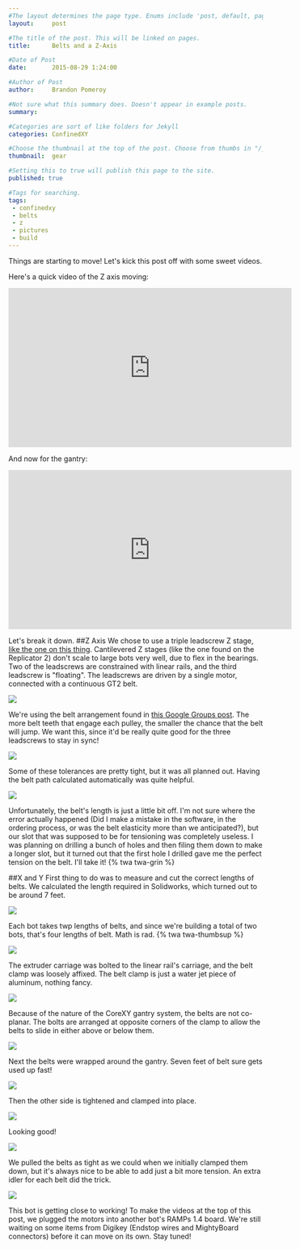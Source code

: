 ```yaml
---
#The layout determines the page type. Enums include 'post, default, page, none'. Enums can be added to "/_layouts"
layout:     post  

#The title of the post. This will be linked on pages. 
title:      Belts and a Z-Axis

#Date of Post
date:       2015-08-29 1:24:00

#Author of Post
author:     Brandon Pomeroy

#Not sure what this summary does. Doesn't appear in example posts.
summary:     

#Categories are sort of like folders for Jekyll
categories: ConfinedXY

#Choose the thumbnail at the top of the post. Choose from thumbs in "/_data/thumbnails.yml" or from fontAwesome list
thumbnail:  gear

#Setting this to true will publish this page to the site.
published: true

#Tags for searching.
tags:
 - confinedxy
 - belts
 - z
 - pictures
 - build
---
```


Things are starting to move! Let's kick this post off with some sweet videos.

Here's a quick video of the Z axis moving:
<center>
<iframe width="560" height="315" src="https://www.youtube.com/embed/If5LbNzkxig" frameborder="0" allowfullscreen></iframe>
</center>

And now for the gantry:
<center>
<iframe width="560" height="315" src="https://www.youtube.com/embed/uUWXMqNsECE" frameborder="0" allowfullscreen></iframe>
</center>

Let's break it down.
##Z Axis
We chose to use a triple leadscrew Z stage, [like the one on this thing](http://www.thingiverse.com/thing:612857). Cantilevered Z stages (like the one found on the Replicator 2) don't scale to large bots very well, due to flex in the bearings. Two of the leadscrews are constrained with linear rails, and the third leadscrew is "floating". The leadscrews are driven by a single motor, connected with a continuous GT2 belt.

![](/images/confinedXY/IMAG1334.jpg)

We're using the belt arrangement found in [this Google Groups post](https://groups.google.com/d/msg/3dp-ideas/CGPNA86ocNs/RxXTx_wnXA8J). The more belt teeth that engage each pulley, the smaller the chance that the belt will jump. We want this, since it'd be really quite good for the three leadscrews to stay in sync!

![](/images/confinedXY/IMAG1339.jpg)

Some of these tolerances are pretty tight, but it was all planned out. Having the belt path calculated automatically was quite helpful.

![](/images/confinedXY/IMAG1338.jpg)

Unfortunately, the belt's length is just a little bit off. I'm not sure where the error actually happened (Did I make a mistake in the software, in the ordering process, or was the belt elasticity more than we anticipated?), but our slot that was supposed to be for tensioning was completely useless. I was planning on drilling a bunch of holes and then filing them down to make a longer slot, but it turned out that the first hole I drilled gave me the perfect tension on the belt. I'll take it! {% twa twa-grin %}

##X and Y
First thing to do was to measure and cut the correct lengths of belts. We calculated the length required in Solidworks, which turned out to be around 7 feet.

![](/images/confinedXY/IMAG1301.jpg)

Each bot takes twp lengths of belts, and since we're building a total of two bots, that's four lengths of belt. Math is rad. {% twa twa-thumbsup %}

![](/images/confinedXY/IMAG1302.jpg)

The extruder carriage was bolted to the linear rail's carriage, and the belt clamp was loosely affixed. The belt clamp is just a water jet piece of aluminum, nothing fancy.

![](/images/confinedXY/IMAG1303.jpg)

Because of the nature of the CoreXY gantry system, the belts are not co-planar. The bolts are arranged at opposite corners of the clamp to allow the belts to slide in either above or below them.

![](/images/confinedXY/IMAG1305.jpg)

Next the belts were wrapped around the gantry. Seven feet of belt sure gets used up fast!

![](/images/confinedXY/IMAG1306.jpg)

Then the other side is tightened and clamped into place.

![](/images/confinedXY/IMAG1321.jpg)

Looking good!

![](/images/confinedXY/IMAG1323.jpg)

We pulled the belts as tight as we could when we initially clamped them down, but it's always nice to be able to add just a bit more tension. An extra idler for each belt did the trick.

![](/images/confinedXY/IMAG1333.jpg)

This bot is getting close to working! To make the videos at the top of this post, we plugged the motors into another bot's RAMPs 1.4 board. We're still waiting on some items from Digikey (Endstop wires and MightyBoard connectors) before it can move on its own. Stay tuned!